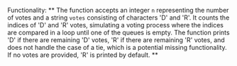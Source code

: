 Functionality: ** The function accepts an integer `n` representing the number of votes and a string `votes` consisting of characters 'D' and 'R'. It counts the indices of 'D' and 'R' votes, simulating a voting process where the indices are compared in a loop until one of the queues is empty. The function prints 'D' if there are remaining 'D' votes, 'R' if there are remaining 'R' votes, and does not handle the case of a tie, which is a potential missing functionality. If no votes are provided, 'R' is printed by default. **